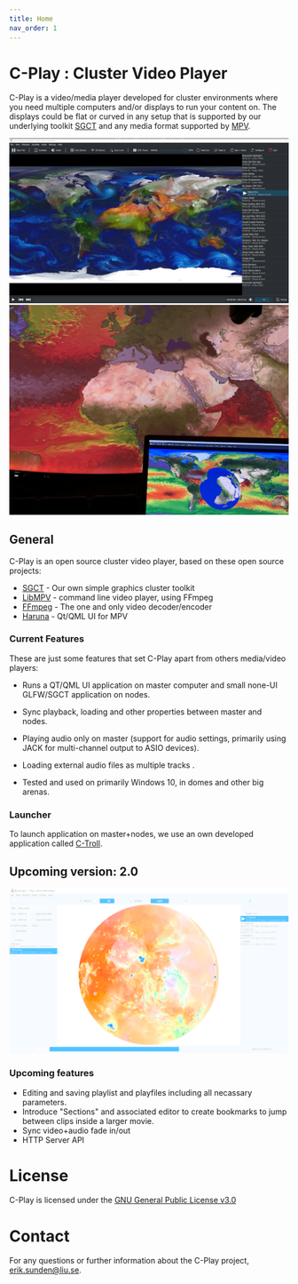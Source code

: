 ```yaml
---
title: Home
nav_order: 1
---
```


# C-Play : Cluster Video Player
C-Play is a video/media player developed for cluster environments where you need multiple computers and/or displays to run your content on. The displays could be flat or curved in any setup that is supported by our underlying toolkit [SGCT](https://sgct.github.io/) and any media format supported by [MPV](https://mpv.io/).

![Render v1](assets/Cplay-v1.png) ![Render v1](assets/Cplay-in-dome-1.jpg)

## General
C-Play is an open source cluster video player, based on these open source projects:

- [SGCT](https://sgct.github.io/) - Our own simple graphics cluster toolkit
- [LibMPV](https://github.com/mpv-player/mpv) - command line video player, using FFmpeg
- [FFmpeg](https://github.com/FFmpeg/FFmpeg) - The one and only video decoder/encoder
- [Haruna](https://github.com/g-fb/haruna) - Qt/QML UI for MPV

### Current Features
These are just some features that set C-Play apart from others media/video players:

- Runs a QT/QML UI application on master computer and small none-UI GLFW/SGCT application on nodes.

- Sync playback, loading and other properties between master and nodes.

- Playing audio only on master (support for audio settings, primarily using JACK for multi-channel output to ASIO devices).

- Loading external audio files as multiple tracks .

- Tested and used on primarily Windows 10, in domes and other big arenas.

### Launcher
To launch application on master+nodes, we use an own developed application called [C-Troll](https://github.com/c-toolbox/C-Troll).

## Upcoming version: 2.0
![Render v2](assets/Cplay-v2.png)
### Upcoming features
- Editing and saving playlist and playfiles including all necassary parameters.
- Introduce "Sections" and associated editor to create bookmarks to jump between clips inside a larger movie.
- Sync video+audio fade in/out
- HTTP Server API

# License
C-Play is licensed under the [GNU General Public License v3.0](https://choosealicense.com/licenses/gpl-3.0/)

# Contact
For any questions or further information about the C-Play project, [erik.sunden@liu.se](mailto:erik.sunden@liu.se).
